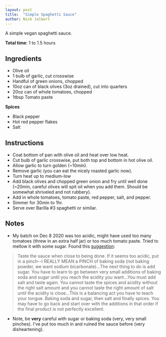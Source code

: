 ```yaml
---
layout: post
title:  "Simple Spaghetti Sauce"
author: Nick Jalbert
---
```


A simple vegan spaghetti sauce.

**Total time**: 1 to 1.5 hours

## Ingredients

* Olive oil
* 1 bulb of garlic, cut crosswise
* Handful of green onions, chopped
* 10oz can of black olives (3oz drained), cut into quarters
* 20oz can of whole tomatoes, chopped
* 1tbsp Tomato paste

**Spices**

* Black pepper
* Hot red pepper flakes
* Salt

## Instructions

* Coat bottom of pan with olive oil and heat over low heat.
* Cut bulb of garlic crosswise, put both top and bottom in hot olive oil.
* Allow garlic to turn golden (~10min).
* Remove garlic (you can eat the nicely roasted garlic now).
* Turn heat up to medium-low
* Add black olives and chopped green onion and fry until well done (~20min,
  careful olives will spit oil when you add them.  Should be somewhat shriveled
  and not rubbery).
* Add in whole tomatoes, tomato paste, red pepper, salt, and pepper.
* Simmer for 30min to 1hr.
* Serve over Barilla #3 spaghetti or similar.

## Notes

* My batch on Dec 8 2020 was too acidic, might have used too many tomatoes
  (threw in an extra half jar) or too much tomato paste.  Tried to mellow it
  with some sugar.  Found this
  [suggestion](https://www.quora.com/How-do-you-make-spaghetti-less-acidic):

> Taste the sauce when close to being done. If it seems too acidic, put in a
> pinch--I REALLY MEAN a PINCH of baking soda (not baking powder, we want
> sodium bicarbonate)...The next thing to do is add sugar. You have to learn to
> go between very small additions of baking soda and sugar until you reach the
> acidity you want...You must add salt and taste again. You cannot taste the
> spices and acidity without the right salt amount and you cannot taste the
> right amount of salt until the acidity is close...This is a balancing act you
> have to teach your tongue. Baking soda and sugar, then salt and finally
> spices. You may have to go back and start over with the additions in that
> order if the final product is not perfectly excellent.

* Note, be **very** careful with sugar or baking soda (very, very small
  pinches).  I've put too much in and ruined the sauce before (very
  disheartening).


<!-- ## Changes -->

<!-- ## See also -->

